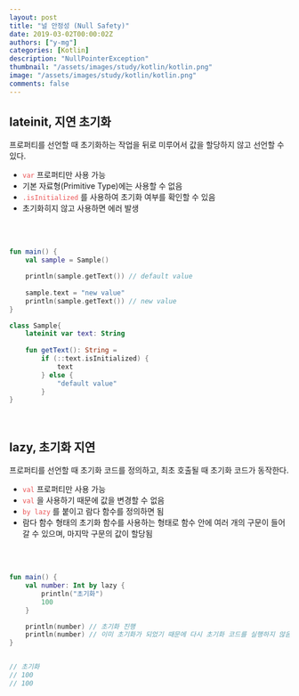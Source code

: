 ```yaml
---
layout: post
title: "널 안정성 (Null Safety)"
date: 2019-03-02T00:00:02Z
authors: ["y-mg"]
categories: [Kotlin]
description: "NullPointerException"
thumbnail: "/assets/images/study/kotlin/kotlin.png"
image: "/assets/images/study/kotlin/kotlin.png"
comments: false
---
```


## lateinit, 지연 초기화
프로퍼티를 선언할 때 초기화하는 작업을 뒤로 미루어서 값을 할당하지 않고 선언할 수 있다.
- <code style="color: #eb5657;">var</code> 프로퍼티만 사용 가능
- 기본 자료형(Primitive Type)에는 사용할 수 없음
- <code style="color: #eb5657;">.isInitialized</code> 를 사용하여 초기화 여부를 확인할 수 있음
- 초기화히지 않고 사용하면 에러 발생
<br/>
<br/>

```kotlin
fun main() {
    val sample = Sample()

    println(sample.getText()) // default value
    
    sample.text = "new value"
    println(sample.getText()) // new value
}

class Sample{
    lateinit var text: String
    
    fun getText(): String = 
        if (::text.isInitialized) {
            text
        } else {
            "default value"
        }
}
```
<br/>



## lazy, 초기화 지연
프로퍼티를 선언할 때 초기화 코드를 정의하고, 최초 호출될 때 초기화 코드가 동작한다.
- <code style="color: #eb5657;">val</code> 프로퍼티만 사용 가능 
- <code style="color: #eb5657;">val</code> 을 사용하기 때문에 값을 변경할 수 없음
- <code style="color: #eb5657;">by lazy</code> 를 붙이고 람다 함수를 정의하면 됨
- 람다 함수 형태의 초기화 함수를 사용하는 형태로 함수 안에 여러 개의 구문이 들어갈 수 있으며, 마지막 구문의 값이 할당됨
<br/>
<br/>

```kotlin
fun main() {
    val number: Int by lazy {
        println("초기화")
        100
    }

    println(number) // 초기화 진행
    println(number) // 이미 초기화가 되었기 때문에 다시 초기화 코드를 실행하지 않음
}


// 초기화
// 100
// 100
```